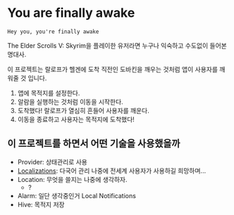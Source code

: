 # You are finally awake
```
Hey you, you're finally awake
```
The Elder Scrolls V: Skyrim을 플레이한 유저라면 누구나 익숙하고 수도없이 들어본 명대사.

이 프로젝트는 랄로프가 헬겐에 도착 직전인 도바킨을 깨우는 것처럼 앱이 사용자를 깨워줄 것 입니다.   

1. 앱에 목적지를 설정한다.
2. 알람을 실행하는 것처럼 이동을 시작한다.
3. 도착했다! 랄로프가 열심히 흔들어 사용자를 깨운다.
4. 이동을 종료하고 사용자는 목적지에 도착했다!

## 이 프로젝트를 하면서 어떤 기술을 사용했을까
- Provider: 상태관리로 사용
- [Localizations](./log/localization.md): 다국어 관리 나중에 전세계 사용자가 사용하길 희망하며...
- Location: 무엇을 쓸지는 나중에 생각하자.
    - ?
- Alarm: 일단 생각중인거 Local Notifications
- Hive: 목적지 저장